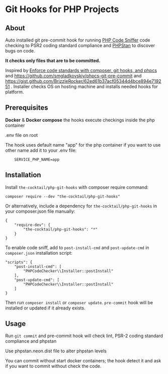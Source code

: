 # Git Hooks for PHP Projects 

## About

Auto installed git pre-commit hook for running [PHP Code Sniffer](https://github.com/squizlabs/PHP_CodeSniffer) 
code checking to PSR2 coding standard compliance and [PHPStan](https://github.com/phpstan/phpstan) to discover bugs on code. 

**It checks only files that are to be committed.**

Inspired by [Enforce code standards with composer, git hooks, and phpcs](http://tech.zumba.com/2014/04/14/control-code-quality/) and https://github.com/smgladkovskiy/phpcs-git-pre-commit and https://gist.github.com/BrizzleRocker/62ed61b37acf05344d4bce894e719251 . Installer checks OS on hosting machine and installs needed hooks for platform.

## Prerequisites

**Docker** & **Docker compose** the hooks execute checkings inside the php container

.env file on root 

The hook uses default name "app" for the php container if you want to use other name add it to your .env file:

    
        SERVICE_PHP_NAME=app
    

## Installation

Install `the-cocktail/php-git-hooks` with composer require command:

    composer require --dev "the-cocktail/php-git-hooks"

Or alternatively, include a dependency for `the-cocktail/php-git-hooks` in your composer.json file manually:

    {
        "require-dev": {
            "the-cocktail/php-git-hooks": "*"
        }
    }

To enable code sniff, аdd to `post-install-cmd` and `post-update-cmd` in `composer.json` installation script:

    "scripts": {
        "post-install-cmd": [
            "PHPCodeChecker\\Installer::postInstall"
        ],
        "post-update-cmd": [
            "PHPCodeChecker\\Installer::postInstall"
        ]
    }

Then run `composer install` or `composer update`. `pre-commit` hook will be installed or updated if it already exists.

## Usage

Run `git commit` and pre-commit hook will check lint, PSR-2 coding standard compliance and phpstan

Use phpstan.neon.dist file to alter phpstan levels

You can commit without start docker containers; the hook detect it and ask if you want to commit without check the code.


